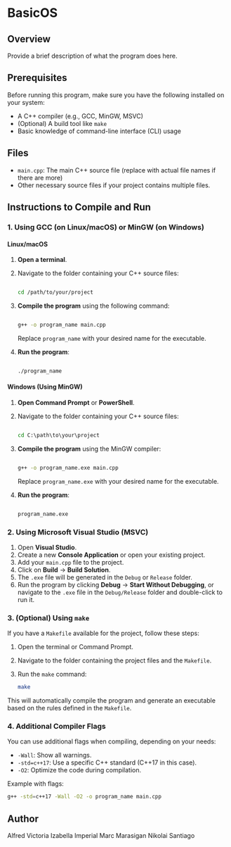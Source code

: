 # BasicOS

## Overview
Provide a brief description of what the program does here.

## Prerequisites

Before running this program, make sure you have the following installed on your system:

- A C++ compiler (e.g., GCC, MinGW, MSVC)
- (Optional) A build tool like `make`
- Basic knowledge of command-line interface (CLI) usage

## Files

- `main.cpp`: The main C++ source file (replace with actual file names if there are more)
- Other necessary source files if your project contains multiple files.

## Instructions to Compile and Run

### 1. Using GCC (on Linux/macOS) or MinGW (on Windows)

#### Linux/macOS

1. **Open a terminal**.
2. Navigate to the folder containing your C++ source files:

    ```bash
    
    cd /path/to/your/project
    
    ```

3. **Compile the program** using the following command:

    ```bash
    
    g++ -o program_name main.cpp
    
    ```

   Replace `program_name` with your desired name for the executable.

4. **Run the program**:

    ```bash
    
    ./program_name
    
    ```

#### Windows (Using MinGW)

1. **Open Command Prompt** or **PowerShell**.
2. Navigate to the folder containing your C++ source files:

    ```cmd
    
    cd C:\path\to\your\project
    
    ```

3. **Compile the program** using the MinGW compiler:

    ```cmd
    
    g++ -o program_name.exe main.cpp
    
    ```

   Replace `program_name.exe` with your desired name for the executable.

4. **Run the program**:

    ```cmd
    
    program_name.exe
    
    ```

### 2. Using Microsoft Visual Studio (MSVC)

1. Open **Visual Studio**.
2. Create a new **Console Application** or open your existing project.
3. Add your `main.cpp` file to the project.
4. Click on **Build** -> **Build Solution**.
5. The `.exe` file will be generated in the `Debug` or `Release` folder.
6. Run the program by clicking **Debug** -> **Start Without Debugging**, or navigate to the `.exe` file in the `Debug/Release` folder and double-click to run it.

### 3. (Optional) Using `make`

If you have a `Makefile` available for the project, follow these steps:

1. Open the terminal or Command Prompt.
2. Navigate to the folder containing the project files and the `Makefile`.
3. Run the `make` command:

    ```bash
    make
    ```

This will automatically compile the program and generate an executable based on the rules defined in the `Makefile`.

### 4. Additional Compiler Flags

You can use additional flags when compiling, depending on your needs:

- `-Wall`: Show all warnings.
- `-std=c++17`: Use a specific C++ standard (C++17 in this case).
- `-O2`: Optimize the code during compilation.

Example with flags:

```bash
g++ -std=c++17 -Wall -O2 -o program_name main.cpp
```

## Author

Alfred Victoria
Izabella Imperial
Marc Marasigan
Nikolai Santiago
